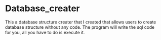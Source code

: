 # Database_creater
This a database structure creater that I created that allows users to create database structure without any code. The program will write the sql code for you, all you have to do is execute it.


